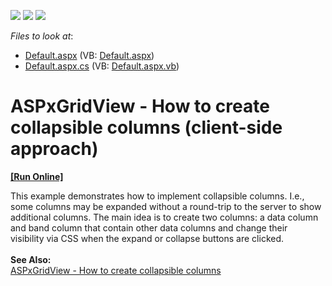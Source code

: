 <!-- default badges list -->
![](https://img.shields.io/endpoint?url=https://codecentral.devexpress.com/api/v1/VersionRange/128533639/14.1.9%2B)
[![](https://img.shields.io/badge/Open_in_DevExpress_Support_Center-FF7200?style=flat-square&logo=DevExpress&logoColor=white)](https://supportcenter.devexpress.com/ticket/details/T207750)
[![](https://img.shields.io/badge/📖_How_to_use_DevExpress_Examples-e9f6fc?style=flat-square)](https://docs.devexpress.com/GeneralInformation/403183)
<!-- default badges end -->
<!-- default file list -->
*Files to look at*:

* [Default.aspx](./CS/Default.aspx) (VB: [Default.aspx](./VB/Default.aspx))
* [Default.aspx.cs](./CS/Default.aspx.cs) (VB: [Default.aspx.vb](./VB/Default.aspx.vb))
<!-- default file list end -->
# ASPxGridView - How to create collapsible columns (client-side approach)
<!-- run online -->
**[[Run Online]](https://codecentral.devexpress.com/t207750/)**
<!-- run online end -->


<p>This example demonstrates how to implement collapsible columns. I.e., some columns may be expanded without a round-trip to the server to show additional columns. The main idea is to create two columns: a data column and band column that contain other data columns and change their visibility via CSS when the expand or collapse buttons are clicked. <br /><br /><strong>See Also:</strong><br /><a href="https://www.devexpress.com/Support/Center/p/T191994">ASPxGridView - How to create collapsible columns</a></p>

<br/>


